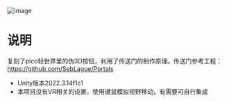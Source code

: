 ![image](https://github.com/oDumbledoreArmyo/Unity-fake-3D-button-/assets/36005431/6fe4367d-18c5-4fe0-b3db-3de8370e8e8c)
# 说明
复刻了pico轻世界里的伪3D按钮，利用了传送门的制作原理。传送门参考工程：https://github.com/SebLague/Portals 
- Unity版本2022.3.14f1c1
- 本项目没有VR相关的设置，使用键鼠模拟视野移动，有需要可自行集成
